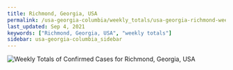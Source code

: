 ```yaml
---
title: Richmond, Georgia, USA
permalink: /usa-georgia-columbia/weekly_totals/usa-georgia-richmond-weekly_totals.html
last_updated: Sep 4, 2021
keywords: ["Richmond, Georgia, USA", "weekly totals"]
sidebar: usa-georgia-columbia_sidebar
---
```


![Weekly Totals of Confirmed Cases for Richmond, Georgia, USA](/covid_tracker/images/graphs/usa-georgia-richmond-weekly_totals_graph.png)
